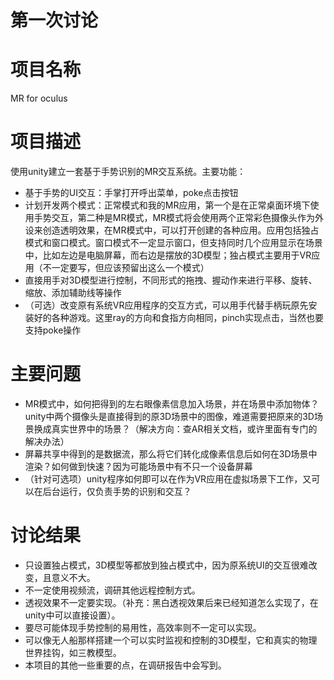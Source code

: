 # 第一次讨论
# 项目名称
MR for oculus
# 项目描述
使用unity建立一套基于手势识别的MR交互系统。主要功能：
* 基于手势的UI交互：手掌打开呼出菜单，poke点击按钮
* 计划开发两个模式：正常模式和我的MR应用，第一个是在正常桌面环境下使用手势交互，第二种是MR模式，MR模式将会使用两个正常彩色摄像头作为外设来创造透明效果，在MR模式中，可以打开创建的各种应用。应用包括独占模式和窗口模式。窗口模式不一定显示窗口，但支持同时几个应用显示在场景中，比如左边是电脑屏幕，而右边是摆放的3D模型；独占模式主要用于VR应用（不一定要写，但应该预留出这么一个模式）
* 直接用手对3D模型进行控制，不同形式的拖拽、握动作来进行平移、旋转、缩放、添加辅助线等操作
* （可选）改变原有系统VR应用程序的交互方式，可以用手代替手柄玩原先安装好的各种游戏。这里ray的方向和食指方向相同，pinch实现点击，当然也要支持poke操作
# 主要问题
* MR模式中，如何把得到的左右眼像素信息加入场景，并在场景中添加物体？unity中两个摄像头是直接得到的原3D场景中的图像，难道需要把原来的3D场景换成真实世界中的场景？（解决方向：查AR相关文档，或许里面有专门的解决办法）
* 屏幕共享中得到的是数据流，那么将它们转化成像素信息后如何在3D场景中渲染？如何做到快速？因为可能场景中有不只一个设备屏幕
* （针对可选项）unity程序如何即可以在作为VR应用在虚拟场景下工作，又可以在后台运行，仅负责手势的识别和交互？
# 讨论结果
* 只设置独占模式，3D模型等都放到独占模式中，因为原系统UI的交互很难改变，且意义不大。
* 不一定使用视频流，调研其他远程控制方式。
* 透视效果不一定要实现。（补充：黑白透视效果后来已经知道怎么实现了，在unity中可以直接设置）。
* 要尽可能体现手势控制的易用性，高效率则不一定可以实现。
* 可以像无人船那样搭建一个可以实时监视和控制的3D模型，它和真实的物理世界挂钩，如三教模型。
* 本项目的其他一些重要的点，在调研报告中会写到。